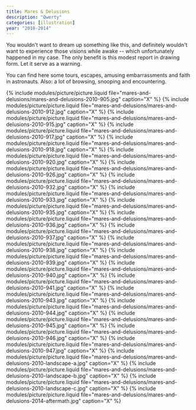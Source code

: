```yaml
---
title: Mares & Delusions
description: "Qwerty"
categories: [illustration]
year: "2010-2014"
---
```


You wouldn't want to dream up something like this, and definitely wouldn't want to experience those visions while awake -- which unfortunately happened in my case. The only benefit is this modest report in drawing form. Let it serve as a warning.

You can find here some tours, escapes, amusing embarrassments and faith in astronauts. Also: a lot of browsing, snooping and encountering.

{% include modules/picture/picture.liquid file="mares-and-delusions/mares-and-delusions-2010-905.jpg" caption="X" %}
{% include modules/picture/picture.liquid file="mares-and-delusions/mares-and-delusions-2010-912.jpg" caption="X" %}
{% include modules/picture/picture.liquid file="mares-and-delusions/mares-and-delusions-2010-915.jpg" caption="X" %}
{% include modules/picture/picture.liquid file="mares-and-delusions/mares-and-delusions-2010-917.jpg" caption="X" %}
{% include modules/picture/picture.liquid file="mares-and-delusions/mares-and-delusions-2010-918.jpg" caption="X" %}
{% include modules/picture/picture.liquid file="mares-and-delusions/mares-and-delusions-2010-920.jpg" caption="X" %}
{% include modules/picture/picture.liquid file="mares-and-delusions/mares-and-delusions-2010-926.jpg" caption="X" %}
{% include modules/picture/picture.liquid file="mares-and-delusions/mares-and-delusions-2010-932.jpg" caption="X" %}
{% include modules/picture/picture.liquid file="mares-and-delusions/mares-and-delusions-2010-933.jpg" caption="X" %}
{% include modules/picture/picture.liquid file="mares-and-delusions/mares-and-delusions-2010-935.jpg" caption="X" %}
{% include modules/picture/picture.liquid file="mares-and-delusions/mares-and-delusions-2010-936.jpg" caption="X" %}
{% include modules/picture/picture.liquid file="mares-and-delusions/mares-and-delusions-2010-937.jpg" caption="X" %}
{% include modules/picture/picture.liquid file="mares-and-delusions/mares-and-delusions-2010-938.jpg" caption="X" %}
{% include modules/picture/picture.liquid file="mares-and-delusions/mares-and-delusions-2010-939.jpg" caption="X" %}
{% include modules/picture/picture.liquid file="mares-and-delusions/mares-and-delusions-2010-940.jpg" caption="X" %}
{% include modules/picture/picture.liquid file="mares-and-delusions/mares-and-delusions-2010-941.jpg" caption="X" %}
{% include modules/picture/picture.liquid file="mares-and-delusions/mares-and-delusions-2010-943.jpg" caption="X" %}
{% include modules/picture/picture.liquid file="mares-and-delusions/mares-and-delusions-2010-944.jpg" caption="X" %}
{% include modules/picture/picture.liquid file="mares-and-delusions/mares-and-delusions-2010-945.jpg" caption="X" %}
{% include modules/picture/picture.liquid file="mares-and-delusions/mares-and-delusions-2010-946.jpg" caption="X" %}
{% include modules/picture/picture.liquid file="mares-and-delusions/mares-and-delusions-2010-947.jpg" caption="X" %}
{% include modules/picture/picture.liquid file="mares-and-delusions/mares-and-delusions-2010-landscape-a.jpg" caption="X" %}
{% include modules/picture/picture.liquid file="mares-and-delusions/mares-and-delusions-2010-landscape-b.jpg" caption="X" %}
{% include modules/picture/picture.liquid file="mares-and-delusions/mares-and-delusions-2010-landscape-c.jpg" caption="X" %}
{% include modules/picture/picture.liquid file="mares-and-delusions/mares-and-delusions-2014-aftermath.jpg" caption="X" %}

